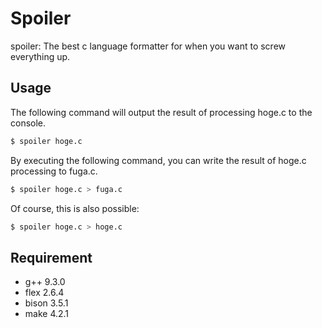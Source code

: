 # Spoiler
spoiler: The best c language formatter for when you want to screw everything up.

## Usage
The following command will output the result of processing hoge.c to the console.
```bash
$ spoiler hoge.c
```

By executing the following command, you can write the result of hoge.c processing to fuga.c.
```bash
$ spoiler hoge.c > fuga.c
```

Of course, this is also possible:
```bash
$ spoiler hoge.c > hoge.c
```

## Requirement
* g++ 9.3.0
* flex 2.6.4
* bison 3.5.1
* make 4.2.1